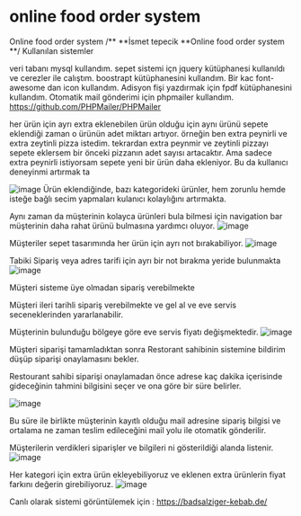 # online food order system
 Online food order system
/**
**İsmet tepecik
**Online food order system
**/
Kullanılan sistemler


veri tabanı mysql kullandım.
sepet sistemi içn jquery kütüphanesi kullanıldı ve cerezler ile calıştım.
boostrapt kütüphanesini kullandım.
Bir kac font-awesome dan icon kullandım.
Adisyon fişi yazdırmak için fpdf kütüphanesini kullandım.
Otomatik mail gönderimi için phpmailer kullandım. https://github.com/PHPMailer/PHPMailer


her ürün için ayrı extra eklenebilen ürün olduğu için aynı ürünü sepete eklendiği zaman o ürünün adet miktarı artıyor.
örneğin ben extra peynirli ve extra zeytinli pizza istedim. tekrardan extra peynmir ve zeytinli pizzayı sepete eklersem bir önceki pizzanın adet sayısı artacaktır. Ama sadece extra peynirli istiyorsam sepete yeni bir ürün daha ekleniyor. Bu da kullanıcı deneyinmi artırmak ta


![image](https://github.com/iskocan01/online-food-order-system/assets/116522309/abccedd2-98e7-483f-89d9-49abcf9a219b)
Ürün eklendiğinde, bazı kategorideki ürünler, hem zorunlu hemde isteğe bağlı secim yapmaları kulanıcı kolaylığını artırmakta.

Aynı zaman da müşterinin kolayca ürünleri bula bilmesi için navigation bar müşterinin daha rahat ürünü bulmasına yardımcı oluyor.
![image](https://github.com/iskocan01/online-food-order-system/assets/116522309/9d364caa-9335-4218-9ced-17050e9e90ab)

Müşteriler sepet tasarımında her ürün için ayrı not bırakabiliyor. 
![image](https://github.com/iskocan01/online-food-order-system/assets/116522309/14c1381d-ecbd-4ad1-a0a8-bca0eddd42c3)

Tabiki Sipariş veya adres tarifi için ayrı bir not bırakma yeride bulunmakta
![image](https://github.com/iskocan01/online-food-order-system/assets/116522309/e262a43a-84bd-4015-9e2d-aa67fcb78327)

Müşteri sisteme üye olmadan sipariş verebilmekte

Müşteri ileri tarihli sipariş verebilmekte ve gel al ve eve servis seceneklerinden yararlanabilir.

Müşterinin bulunduğu bölgeye göre eve servis fiyatı değişmektedir.
![image](https://github.com/iskocan01/online-food-order-system/assets/116522309/17503d51-7b3f-48ea-a1a3-40022c9e6be1)

Müşteri siparişi tamamladıktan sonra Restorant sahibinin sistemine bildirim düşüp siparişi onaylamasını bekler.

Restourant sahibi siparişi onaylamadan önce adrese kaç dakika içerisinde gideceğinin tahmini bilgisini seçer ve ona göre bir süre belirler.

![image](https://github.com/iskocan01/online-food-order-system/assets/116522309/4212862a-8aac-4c83-b385-7f240adec31a)

Bu süre ile birlikte müşterinin kayıtlı olduğu mail adresine sipariş bilgisi ve ortalama ne zaman teslim edileceğini mail yolu ile otomatik gönderilir.

Müşterilerin verdikleri siparişler ve bilgileri ni gösterildiği alanda listenir.
![image](https://github.com/iskocan01/online-food-order-system/assets/116522309/3bf9b00f-fc18-4f20-b015-7b46a5915229)

Her kategori için extra ürün ekleyebiliyoruz ve eklenen extra ürünlerin fiyat farkını değerin girebiliyoruz.
![image](https://github.com/iskocan01/online-food-order-system/assets/116522309/2ee850c6-bba6-439b-9006-8c301a462d68)
 
Canlı olarak sistemi görüntülemek için :
https://badsalziger-kebab.de/


